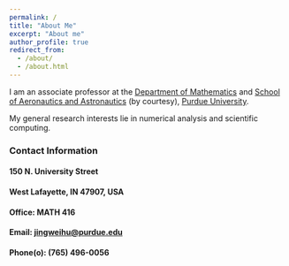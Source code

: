 ```yaml
---
permalink: /
title: "About Me"
excerpt: "About me"
author_profile: true
redirect_from: 
  - /about/
  - /about.html
---
```


I am an associate professor at the [Department of Mathematics](https://www.math.purdue.edu) 
and [School of Aeronautics and Astronautics](https://engineering.purdue.edu/AAE) (by courtesy), [Purdue University](https://www.purdue.edu). 

My general research interests lie in numerical analysis and scientific computing.

### Contact Information
#### 150 N. University Street
#### West Lafayette, IN 47907, USA

#### Office: MATH 416
#### Email: jingweihu@purdue.edu
#### Phone(o): (765) 496-0056
